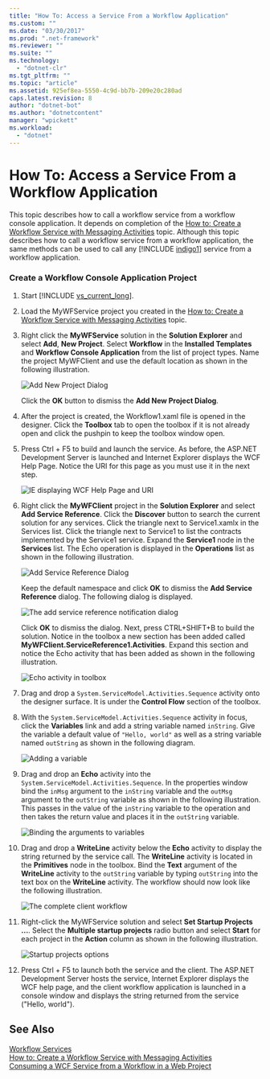 ```yaml
---
title: "How To: Access a Service From a Workflow Application"
ms.custom: ""
ms.date: "03/30/2017"
ms.prod: ".net-framework"
ms.reviewer: ""
ms.suite: ""
ms.technology: 
  - "dotnet-clr"
ms.tgt_pltfrm: ""
ms.topic: "article"
ms.assetid: 925ef8ea-5550-4c9d-bb7b-209e20c280ad
caps.latest.revision: 8
author: "dotnet-bot"
ms.author: "dotnetcontent"
manager: "wpickett"
ms.workload: 
  - "dotnet"
---
```

# How To: Access a Service From a Workflow Application
This topic describes how to call a workflow service from a workflow console application. It depends on completion of the [How to: Create a Workflow Service with Messaging Activities](../../../../docs/framework/wcf/feature-details/how-to-create-a-workflow-service-with-messaging-activities.md) topic. Although this topic describes how to call a workflow service from a workflow application, the same methods can be used to call any [!INCLUDE [indigo1](../../../../includes/indigo1-md.md)] service from a workflow application.  
  
### Create a Workflow Console Application Project  
  
1. Start [!INCLUDE [vs_current_long](../../../../includes/vs-current-long-md.md)].  
  
2. Load the MyWFService project you created in the [How to: Create a Workflow Service with Messaging Activities](../../../../docs/framework/wcf/feature-details/how-to-create-a-workflow-service-with-messaging-activities.md) topic.  
  
3. Right click the **MyWFService** solution in the **Solution Explorer** and select **Add**, **New Project**. Select **Workflow** in the **Installed Templates** and **Workflow Console Application** from the list of project types. Name the project MyWFClient and use the default location as shown in the following illustration.  
  
    ![Add New Project Dialog](../../../../docs/framework/wcf/feature-details/media/addnewprojectdlg.JPG "AddNewProjectDlg")  
  
    Click the **OK** button to dismiss the **Add New Project Dialog**.  
  
4. After the project is created, the Workflow1.xaml file is opened in the designer. Click the **Toolbox** tab to open the toolbox if it is not already open and click the pushpin to keep the toolbox window open.  
  
5. Press Ctrl + F5 to build and launch the service. As before, the ASP.NET Development Server is launched and Internet Explorer displays the WCF Help Page. Notice the URI for this page as you must use it in the next step.  
  
    ![IE displaying WCF Help Page and URI](../../../../docs/framework/wcf/feature-details/media/iewcfhelppagewuri.JPG "IEWCFHelpPageWURI")  
  
6. Right click the **MyWFClient** project in the **Solution Explorer** and select **Add Service Reference**. Click the **Discover** button to search the current solution for any services. Click the triangle next to Service1.xamlx in the Services list. Click the triangle next to Service1 to list the contracts implemented by the Service1 service. Expand the **Service1** node in the **Services** list. The Echo operation is displayed in the **Operations** list as shown in the following illustration.  
  
    ![Add Service Reference Dialog](../../../../docs/framework/wcf/feature-details/media/addservicereference.JPG "AddServiceReference")  
  
    Keep the default namespace and click **OK** to dismiss the **Add Service Reference** dialog. The following dialog is displayed.  
  
    ![The add service reference notification dialog](../../../../docs/framework/wcf/feature-details/media/asrdlg.JPG "ASRDlg")  
  
    Click **OK** to dismiss the dialog. Next, press CTRL+SHIFT+B to build the solution. Notice in the toolbox a new section has been added called **MyWFClient.ServiceReference1.Activities**. Expand this section and notice the Echo activity that has been added as shown in the following illustration.  
  
    ![Echo activity in toolbox](../../../../docs/framework/wcf/feature-details/media/echoactivity.JPG "EchoActivity")  
  
7. Drag and drop a <!--zz <xref:System.ServiceModel.Activities.Sequence>--> `System.ServiceModel.Activities.Sequence` activity onto the designer surface. It is under the **Control Flow** section of the toolbox.  
  
8. With the <!--zz <xref:System.ServiceModel.Activities.Sequence>--> `System.ServiceModel.Activities.Sequence` activity in focus, click the **Variables** link and add a string variable named `inString`. Give the variable a default value of `"Hello, world"` as well as a string variable named `outString` as shown in the following diagram.  
  
    ![Adding a variable](../../../../docs/framework/wcf/feature-details/media/instringvar.JPG "inStringVar")  
  
9. Drag and drop an **Echo** activity into the <!--zz <xref:System.ServiceModel.Activities.Sequence>--> `System.ServiceModel.Activities.Sequence`. In the properties window bind the `inMsg` argument to the `inString` variable and the `outMsg` argument to the `outString` variable as shown in the following illustration. This passes in the value of the `inString` variable to the operation and then takes the return value and places it in the `outString` variable.  
  
     ![Binding the arguments to variables](../../../../docs/framework/wcf/feature-details/media/argumentbind.JPG "ArgumentBind")  
  
10. Drag and drop a **WriteLine** activity below the **Echo** activity to display the string returned by the service call. The **WriteLine** activity is located in the **Primitives** node in the toolbox. Bind the **Text** argument of the **WriteLine** activity to the `outString` variable by typing `outString` into the text box on the **WriteLine** activity. The workflow should now look like the following illustration.  
  
     ![The complete client workflow](../../../../docs/framework/wcf/feature-details/media/completeclientwf.JPG "CompleteClientWF")  
  
11. Right-click the MyWFService solution and select **Set Startup Projects ...**. Select the **Multiple startup projects** radio button and select **Start** for each project in the **Action** column as shown in the following illustration.  
  
     ![Startup projects options](../../../../docs/framework/wcf/feature-details/media/startupprojects.JPG "StartupProjects")  
  
12. Press Ctrl + F5 to launch both the service and the client. The ASP.NET Development Server hosts the service, Internet Explorer displays the WCF help page, and the client workflow application is launched in a console window and displays the string returned from the service ("Hello, world").  
  
## See Also  
 [Workflow Services](../../../../docs/framework/wcf/feature-details/workflow-services.md)  
 [How to: Create a Workflow Service with Messaging Activities](../../../../docs/framework/wcf/feature-details/how-to-create-a-workflow-service-with-messaging-activities.md)  
 [Consuming a WCF Service from a Workflow in a Web Project](http://go.microsoft.com/fwlink/?LinkId=207725)
